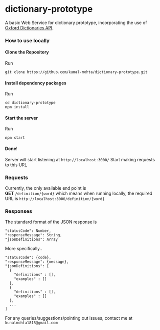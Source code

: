 # dictionary-prototype

A basic Web Service for dictionary prototype, incorporating the use of [Oxford Dictionaries API](https://developer.oxforddictionaries.com).

### How to use locally
#### Clone the Repository
Run
```
git clone https://github.com/kunal-mohta/dictionary-prototype.git
```
#### Install dependency packages
Run
```
cd dictionary-prototype
npm install
```
#### Start the server
Run
```
npm start
```
#### Done!
Server will start listening at `http://localhost:3000/`
Start making requests to this URL

### Requests
Currently, the only available end point is\
**GET** `/definition/{word}`
which means when running locally, the required URL is `http://localhost:3000/definition/{word}`

### Responses
The standard format of the JSON response is
```
"statusCode": Number,
"responseMessage": String,
"jsonDefinitions": Array
```
More specifically..
```
"statusCode": {code},
"responseMessage": {message},
"jsonDefinitions": [
  {
    "definitions" : [],
    "examples" : []
  },
  {
    "definitions" : [],
    "examples" : []
  },
  ...
]
```

For any queries/suggestions/pointing out issues, contact me at `kunalmohta1818@gmail.com`
